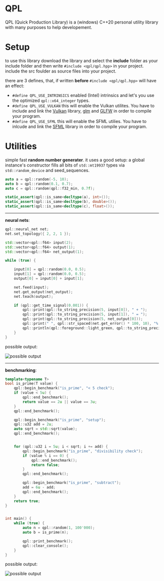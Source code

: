 # QPL 
QPL (Quick Production Library) is a (windows) C++20 personal utility library with many purposes to help developement.

# Setup

to use this library download the library and select the **include** folder as your include folder and then write `#include <qpl/qpl.hpp>` in your project.
include the src foulder as source files into your project.

there are 3 defines, that, if written **before** `#include <qpl/qpl.hpp>` will have an effect:

- `#define QPL_USE_INTRINSICS` enabled (Intel) intrinsics and let's you use the optimized `qpl::x64_integer` types.
- `#define QPL_USE_VULKAN` this will enable the Vulkan utilites. You have to include and link the [Vulkan](https://www.khronos.org/vulkan/) library, [glm](https://glm.g-truc.net/0.9.9/index.html) and [GLFW](https://www.glfw.org/) in order to compile your program.
- `#define QPL_USE_SFML` this will enable the SFML utilies. You have to inlcude and link the [SFML](https://www.sfml-dev.org/) library in order to compile your program.


# Utilities

simple fast **random number generater**.
it uses a good setup: a global instance's constructor fills all bits of `std::mt19937` types via `std::random_device` and seed_sequences.

```cpp
auto a = qpl::random(-5, 10);
auto b = qpl::random(0.1, 0.7);
auto c = qpl::random(qpl::f32_min, 0.7f);

static_assert(qpl::is_same<decltype(a), int>());
static_assert(qpl::is_same<decltype(b), double>());
static_assert(qpl::is_same<decltype(c), float>());
  ```
  
----------

**neural nets**:

```cpp
qpl::neural_net net;
net.set_topology({ 2, 2, 1 });

std::vector<qpl::f64> input(2);
std::vector<qpl::f64> output(1);
std::vector<qpl::f64> net_output(1);

while (true) {

    input[0] = qpl::random(0.0, 0.5);
    input[1] = qpl::random(0.0, 0.5);
    output[0] = input[0] + input[1];

    net.feed(input);
    net.get_output(net_output);
    net.teach(output);

    if (qpl::get_time_signal(0.001)) {
        qpl::print(qpl::to_string_precision(5, input[0]), " + ");
        qpl::print(qpl::to_string_precision(5, input[1]), " = ");
        qpl::print(qpl::to_string_precision(5, net_output[0]));
        qpl::print(" ", qpl::str_spaced(net.get_error() * 100, 10), "% wrong - ");
        qpl::println(qpl::foreground::light_green, qpl::to_string_precision(5, net.get_average_accuracy() * 100), "% average accuracy");
    }
}
```

possible output:

![possible output](https://i.imgur.com/sUflTEL.png)

----------
    
**benchmarking**:

```cpp
template<typename T>
bool is_prime(T value) {
	qpl::begin_benchmark("is_prime", "< 5 check");
	if (value < 5u) {
		qpl::end_benchmark();
		return value == 2u || value == 3u;
	}
	qpl::end_benchmark();

	qpl::begin_benchmark("is_prime", "setup");
	qpl::u32 add = 2u;
	auto sqrt = std::sqrt(value);
	qpl::end_benchmark();


	for (qpl::u32 i = 5u; i < sqrt; i += add) {
		qpl::begin_benchmark("is_prime", "divisibility check");
		if (value % i == 0) {
			qpl::end_benchmark();
			return false;
		}
		qpl::end_benchmark();

		qpl::begin_benchmark("is_prime", "subtract");
		add = 6u - add;
		qpl::end_benchmark();
	}
	return true;
}


int main() {
	while (true) {
		auto n = qpl::random(1, 100'000);
		auto b = is_prime(n);

		qpl::print_benchmark();
		qpl::clear_console();
	}
}
```
possible output:

![possible output](https://i.imgur.com/ROvgodZ.png)
